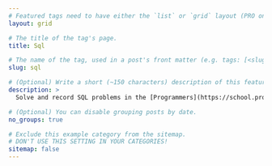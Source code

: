 ```yaml
---
# Featured tags need to have either the `list` or `grid` layout (PRO only).
layout: grid

# The title of the tag's page.
title: Sql

# The name of the tag, used in a post's front matter (e.g. tags: [<slug>]).
slug: sql

# (Optional) Write a short (~150 characters) description of this featured tag.
description: >
  Solve and record SQL problems in the [Programmers](https://school.programmers.co.kr/learn/challenges?tab=sql_practice_kit) and [LeetCode](https://leetcode.com/problemset/all/?listId=5htp6xyg&page=1).

# (Optional) You can disable grouping posts by date.
no_groups: true

# Exclude this example category from the sitemap.
# DON'T USE THIS SETTING IN YOUR CATEGORIES!
sitemap: false
---
```

